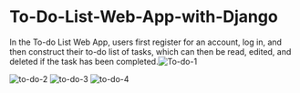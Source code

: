 # To-Do-List-Web-App-with-Django
In the To-do List Web App, users first register for an account, log in, and then construct their to-do list of tasks, which can then be read, edited, and deleted if the task has been completed.![To-do-1](https://user-images.githubusercontent.com/121348279/209458867-2e2d888e-da62-4085-9861-1ab42cf752a2.png)

![to-do-2](https://user-images.githubusercontent.com/121348279/209458939-b92aab7c-5011-4ffa-8ec3-5f1cec1707ae.png)
![to-do-3](https://user-images.githubusercontent.com/121348279/209458940-478620b9-bd86-4d37-bd07-6ec75ea599b1.png)
![to-do-4](https://user-images.githubusercontent.com/121348279/209458943-c22fb502-7500-4dca-a467-749008ef7878.png)
